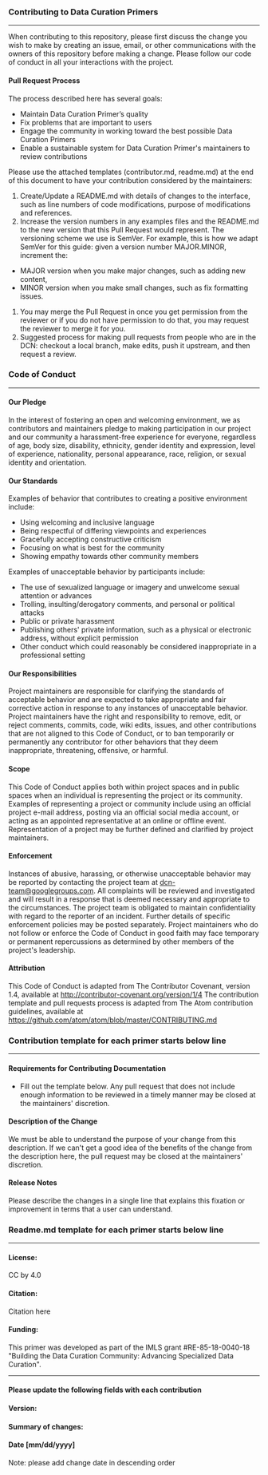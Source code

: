 ### Contributing to Data Curation Primers
_________
When contributing to this repository, please first discuss the change you wish to make by creating an issue, email, or other communications with the owners of this repository before making a change.
Please follow our code of conduct in all your interactions with the project.
#### Pull Request Process

The process described here has several goals:
- Maintain Data Curation Primer’s quality
- Fix problems that are important to users
- Engage the community in working toward the best possible Data Curation Primers
- Enable a sustainable system for Data Curation Primer's maintainers to review contributions

Please use the attached templates (contributor.md, readme.md) at the end of this document to have your contribution considered by the maintainers:
1. Create/Update a README.md with details of changes to the interface, such as  line numbers of code modifications, purpose of modifications and references.
1. Increase the version numbers in any examples files and the README.md to the new version that this Pull Request would represent. The versioning scheme we use is SemVer. For example, this is how we adapt SemVer for this guide: given a version number MAJOR.MINOR, increment the:
  + MAJOR version when you make major changes, such as adding new content,
  + MINOR version when you make small changes, such as fix formatting issues.
1. You may merge the Pull Request in once you get permission from the reviewer or if you do not have permission to do that, you may request the reviewer to merge it for you.
1. Suggested process for making pull requests from people who are in the DCN: checkout a local branch, make edits, push it upstream, and then request a review.

### Code of Conduct
_____
#### Our Pledge
In the interest of fostering an open and welcoming environment, we as contributors and maintainers pledge to making participation in our project and our community a harassment-free experience for everyone, regardless of age, body size, disability, ethnicity, gender identity and expression, level of experience, nationality, personal appearance, race, religion, or sexual identity and orientation.
#### Our Standards
Examples of behavior that contributes to creating a positive environment include:
- Using welcoming and inclusive language
- Being respectful of differing viewpoints and experiences
- Gracefully accepting constructive criticism
- Focusing on what is best for the community
- Showing empathy towards other community members

Examples of unacceptable behavior by participants include:
- The use of sexualized language or imagery and unwelcome sexual attention or advances
- Trolling, insulting/derogatory comments, and personal or political attacks
- Public or private harassment
- Publishing others' private information, such as a physical or electronic address, without explicit permission
- Other conduct which could reasonably be considered inappropriate in a professional setting

#### Our Responsibilities
Project maintainers are responsible for clarifying the standards of acceptable behavior and are expected to take appropriate and fair corrective action in response to any instances of unacceptable behavior.
Project maintainers have the right and responsibility to remove, edit, or reject comments, commits, code, wiki edits, issues, and other contributions that are not aligned to this Code of Conduct, or to ban temporarily or permanently any contributor for other behaviors that they deem inappropriate, threatening, offensive, or harmful.
#### Scope
This Code of Conduct applies both within project spaces and in public spaces when an individual is representing the project or its community. Examples of representing a project or community include using an official project e-mail address, posting via an official social media account, or acting as an appointed representative at an online or offline event. Representation of a project may be further defined and clarified by project maintainers.
#### Enforcement
Instances of abusive, harassing, or otherwise unacceptable behavior may be reported by contacting the project team at dcn-team@googlegroups.com. All complaints will be reviewed and investigated and will result in a response that is deemed necessary and appropriate to the circumstances. The project team is obligated to maintain confidentiality with regard to the reporter of an incident. Further details of specific enforcement policies may be posted separately.
Project maintainers who do not follow or enforce the Code of Conduct in good faith may face temporary or permanent repercussions as determined by other members of the project's leadership.
#### Attribution
This Code of Conduct is adapted from The Contributor Covenant, version 1.4, available at http://contributor-covenant.org/version/1/4
The contribution template and pull requests process is adapted from The Atom contribution guidelines, available at https://github.com/atom/atom/blob/master/CONTRIBUTING.md


### Contribution template for each primer starts below line
________________
#### Requirements for Contributing Documentation

* Fill out the template below. Any pull request that does not include enough information to be reviewed in a timely manner may be closed at the maintainers' discretion.

#### Description of the Change



We must be able to understand the purpose of your change from this description. If we can't get a good idea of the benefits of the change from the description here, the pull request may be closed at the maintainers' discretion.



#### Release Notes



Please describe the changes in a single line that explains this fixation or improvement in terms that a user can understand.





### Readme.md template for each primer starts below line
---
#### License:



CC by 4.0


#### Citation:



Citation here


#### Funding:


This primer was developed as part of the IMLS grant #RE-85-18-0040-18 "Building the Data Curation Community: Advancing Specialized Data Curation".


_____________

#### Please update the following fields with each contribution

<!--

-->

#### Version:

<!--

-->


#### Summary of changes:
<!--

-->

#### Date [mm/dd/yyyy]

Note: please add change date in descending order
